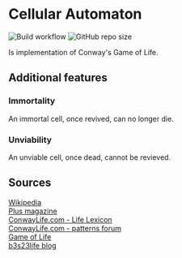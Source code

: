 # Cellular Automaton  
![Build workflow](https://github.com/jirikostiha/cellular-automaton/actions/workflows/build.yml/badge.svg)
![GitHub repo size](https://img.shields.io/github/repo-size/jirikostiha/cellular-automaton)  

Is implementation of Conway's Game of Life.  

## Additional features  
### Immortality  
An immortal cell, once revived, can no longer die.  

### Unviability  
An unviable cell, once dead, cannot be revieved.  


## Sources  
[Wikipedia](https://en.wikipedia.org/wiki/Conway%27s_Game_of_Life)  
[Plus magazine](https://plus.maths.org/content/cellular-automata)  
[ConwayLife.com - Life Lexicon](https://conwaylife.com/ref/lexicon/lex_home.htm)  
[ConwayLife.com - patterns forum](https://conwaylife.com/forums/viewtopic.php?f=2&t=2160)  
[Game of Life](https://playgameoflife.com/)  
[b3s23life blog](http://b3s23life.blogspot.com/)  